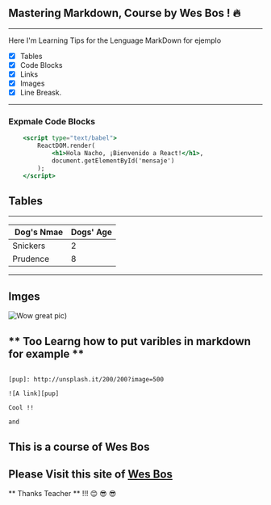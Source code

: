 ## Mastering Markdown, Course by Wes Bos ! :fire:

----
Here I'm Learning Tips for the Lenguage MarkDown 
for ejemplo 

* [x] Tables
* [x] Code Blocks
* [x] Links 
* [x] Images 
* [x] Line Breask.

---

### Expmale Code Blocks 

```jsx
    <script type="text/babel">
        ReactDOM.render(
            <h1>Hola Nacho, ¡Bienvenido a React!</h1>,
            document.getElementById('mensaje')
        );
    </script>
```

## Tables 
___

| Dog's Nmae | Dogs' Age |
|:-----------|:----------
|Snickers|2|
|Prudence|8|


---

## Imges 


![Wow great pic](http://unsplash.it/300/300?image=100))

## ** Too Learng how to put varibles in markdown for example **

```Md

[pup]: http://unsplash.it/200/200?image=500

![A link][pup]

Cool !! 

and 

```

## This is a course of Wes Bos

## Please Visit this site of [Wes Bos](http://wesbos.com) 
** Thanks Teacher ** !!! :blush: :sunglasses: :sunglasses:
